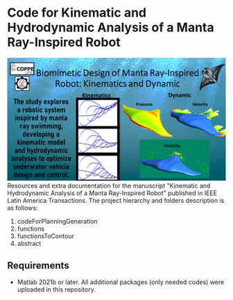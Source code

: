# Code for Kinematic and Hydrodynamic Analysis of a Manta Ray-Inspired Robot
![image info](AbstractA.png)
Resources and extra documentation for the manuscript "Kinematic and Hydrodynamic Analysis of a Manta Ray-Inspired Robot" published in IEEE Latin America Transactions. The project hierarchy and folders description is as follows:
1. codeForPlanningGeneration
2. functions
3. functionsToContour
4. abstract

## Requirements

* Matlab 2021b or later. All additional packages (only needed codes) were uploaded in this repository.
